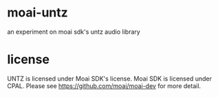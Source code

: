 # moai-untz
an experiment on moai sdk's untz audio library

# license

UNTZ is licensed under Moai SDK's license.
Moai SDK is licensed under CPAL.
Please see https://github.com/moai/moai-dev for more detail.


